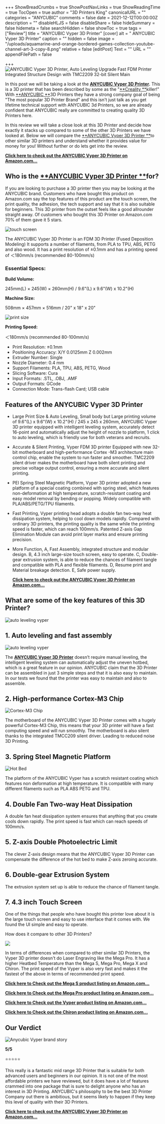 +++
ShowBreadCrumbs = true
ShowPostNavLinks = true
ShowReadingTime = true
TocOpen = true
author = "3D Printers King"
canonicalURL = ""
categories = "ANYCUBIC"
comments = false
date = 2021-12-12T00:00:00Z
description = ""
disableHLJS = false
disableShare = false
hideSummary = false
hidemeta = false
searchHidden = false
showToc = true
tags = ["Review"]
title = "ANYCUBIC Vyper 3D Printer"
[cover]
alt = " ANYCUBIC Vyper 3D Printer"
caption = ""
hidden = false
image = "/uploads/aquamarine-and-orange-bordered-games-collection-youtube-channel-art-3-copy-8.png"
relative = false
[editPost]
Text = ""
URL = ""
appendFilePath = false

+++
![ANYCUBIC Vyper 3D Printer, Auto Leveling Upgrade Fast FDM Printer Integrated Structure Design with TMC2209 32-bit Silent Main](https://images-na.ssl-images-amazon.com/images/I/71ZBIcRm4cL._AC_UL604_SR604,400_.jpg "ANYCUBIC Vyper 3D Printer, Auto Leveling Upgrade Fast FDM Printer Integrated Structure Design with TMC2209 32-bit Silent Main")

In this post we will be taking a look at the [**ANYCUBIC Vyper 3D Printer**](#)**.**  This is a 3D printer that has been described by some as the "[**Creality **](/category/creality)killer!" With [**ANYCUBIC **](/category/anycubic)3D Printers they have a strong company goal of being "The most popular 3D Printer Brand" and this isn't just talk as you get lifetime technical support with ANYCUBIC 3d Printers, so we are already confident that ANYCUBIC really are committed to creating quality 3D Printers here.

In this review we will take a close look at this 3D Printer and decide how exactly it stacks up compared to some of the other 3D Printers we have looked at.  Below we will compare the [**ANYCUBIC Vyper 3D Printer **](#)to other similar 3D printers and understand whether it provides value for money for you!  Without further or do lets get into the review.

[**Click here to check out the ANYCUBIC Vyper 3D Printer on Amazon.com...**](#)

## Who is the [**ANYCUBIC Vyper 3D Printer **](#)for?

If you are looking to purchase a 3D printer then you may be looking at the ANYCUBIC brand.  Customers who have bought this product on Amazon.com say the top features of this product are the touch screen, the print quality, the adhesion, the tech support and say that it is also suitable for beginners.  This 3D printer from the outset feels like a good allrounder straight away.  Of customers who bought this 3D Printer on Amazon.com 70% of them gave it 5 stars.

![touch screen](https://m.media-amazon.com/images/S/aplus-media-library-service-media/66ec8f09-b3f1-4ce8-aa4e-b03beec9eff2.__CR0,0,300,300_PT0_SX300_V1___.jpg "touch screen")

The ANYCUBIC Vyper 3D Printer is an FDM 3D Printer (Fused Deposition Modeling) It supports a number of filaments, from PLA to TPU, ABS, PETG and also wood.  It has a print resolution of ±0.1mm and has a printing speed of ＜180mm/s (recommended 80-100mm/s)

### **Essential Specs:**

**Build Volume:**

245mm(L) × 245(W) × 260mm(H) / 9.6"(L) x 9.6"(W) x 10.2"(H)

**Machine Size:**

508mm × 457mm × 516mm / 20" x 18" x 20"

![print size](https://m.media-amazon.com/images/S/aplus-media-library-service-media/f0233a86-f8e0-4ab9-a064-0d0b70f1e508.__CR0,0,300,300_PT0_SX300_V1___.jpg "print size")

**Printing Speed:**

＜180mm/s (recommended 80-100mm/s)

* Print Resolution: ±0.1mm
* Positioning Accuracy: X/Y 0.0125mm Z 0.002mm
* Extruder Number: Single
* Nozzle Diameter: 0.4 mm
* Support Filaments: PLA, TPU, ABS, PETG, Wood
* Slicing Software: Cura
* Input Formats: .STL, .OBJ, .AMF
* Output Formats: GCode
* Connection Mode: Trans-flash Card; USB cable

## **Features of the ANYCUBIC Vyper 3D Printer**

* Large Print Size & Auto Leveling, Small body but Large printing volume of 9.6"(L) x 9.6"(W) x 10.2"(H) / 245 x 245 x 260mm, ANYCUBIC Vyper 3D printer equipped with intelligent leveling system, accurately detect 16-point and automatically adjust the height of nozzle to platform, 1 click to auto leveling, which is friendly use for both veterans and recruits.
* Accurate & Silent Printing, Vyper FDM 3D printer Equipped with new 32-bit motherboard and high-performance Cortex -M3 architecture main control chip, enable the system to run faster and smoother. TMC2209 silent driver makes the motherboard have both silent printing and precise voltage output control, ensuring a more accurate and silent printing.
* PEI Spring Steel Magnetic Platform, Vyper 3D printer adopted a new platform of a special coating combined with spring steel, which features non-deformation at high temperature, scratch-resistant coating and easy model removal by bending or popping. Widely compatible with PLA/ABS/PETG/TPU filaments.
* Fast Printing, Vyper printing head adopts a double fan two-way heat dissipation system, helping to cool down models rapidly. Compared with ordinary 3D printers, the printing quality is the same while the printing speed is faster, which can reach 100mm/s. Patented Z-axis Gap Elimination Module can avoid print layer marks and ensure printing precision.
* More Function, A, Fast Assembly, integrated structure and modular design. B, 4.3 inch large-size touch screen, easy to operate. C, Double-gear extrusion system, is able to reduce the chances of filament tangle and compatible with PLA and flexible filaments. D, Resume print and Material breakage detection. E, Safe power supply.

  [**Click here to check out the ANYCUBIC Vyper 3D Printer on Amazon.com...**](#)

## What are some of the key features of this 3D Printer?

![auto leveling vyper](https://m.media-amazon.com/images/S/aplus-media-library-service-media/280933c6-97bf-4c7a-9cbb-56e41a1ab142.__CR0,0,970,600_PT0_SX970_V1___.jpg "auto leveling vyper")

## 1. Auto leveling and fast assembly

![auto leveling vyper](https://m.media-amazon.com/images/S/aplus-media-library-service-media/f9e6c625-f6d0-4427-b3d2-0968968dd963.__CR0,0,970,600_PT0_SX970_V1___.jpg "auto leveling vyper")

The [**ANYCUBIC Vyper 3D Printer**](#) doesn’t require manual leveling, the intelligent leveling system can automatically adjust the uneven hotbed, which is a great feature in our opinion.  ANYCUBIC claim that the 3D Printer can be assembled in just 3 simple steps and that it is also easy to maintain. In our tests we found that the printer was easy to maintain and also to assemble.

## 2. High-performance Cortex-M3 Chip

![Cortex-M3 Chip](https://m.media-amazon.com/images/S/aplus-media-library-service-media/c2904732-34c9-4458-80d1-30bbaeee82be.__CR0,0,300,300_PT0_SX300_V1___.jpg "Cortex-M3 Chip")

The motherboard of the ANYCUBIC Vyper 3D Printer comes with a hugely powerful Cortex-M3 Chip, this means that your 3D printer will have a fast computing speed and will run smoothly.  The motherboard is also silent thanks to the integrated TMCC209 silent driver.  Leading to reduced noise 3D Printing.

## 3. Spring Steel Magnetic Platform

![Hot Bed](https://m.media-amazon.com/images/S/aplus-media-library-service-media/52b5182c-8bc8-409e-91b2-2e93511a7531.__CR0,0,300,300_PT0_SX300_V1___.jpg "Hot Bed")

The platform of the ANYCUBIC Vyper has a scratch resistant coating which features non deformation at high temperature. It is compatible with many different filaments such as PLA ABS PETG and TPU.

## 4. Double Fan Two-way Heat Dissipation

A double fan heat dissipation system ensures that anything that you create cools down rapidly.  The print speed is fast which can reach speeds of 100mm/s.

## 5. Z-axis Double Photoelectric Limit

The clever Z-axis design means that the ANYCUBIC Vyper 3D Printer can compensate the difference of the hot bed to make Z-axis zeroing accurate.

## 6. Double-gear Extrusion System

The extrusion system set up is able to reduce the chance of filament tangle.

## 7. 4.3 inch Touch Screen

One of the things that people who have bought this printer love about it is the large touch screen and easy to use interface that it comes with.  We found the UI simple and easy to operate.

How does it compare to other 3D Printers?

![](/uploads/comparison.png)

In terms of differences when compared to other similar 3D Printers, the Vyper 3D printer doesn't do Laser Engraving like the Mega Pro.  It has a higher Heatbed Temperature than the Mega S, Mega Pro, Mega X and Chiron.  The print speed of the Vyper is also very fast and makes it the fastest of the above in terms of recommended print speed.

[**Click here to Check out the Mega S product listing on Amazon.com...**](#)

[**Click here to Check out the Mega Pro product listing on Amazon.com...**](#)

[**Click here to Check out the Vyper product listing on Amazon.com...**](#)

[**Click here to Check out the Chiron product listing on Amazon.com...**](#)

## Our Verdict

![Anycubic Vyper brand story](https://m.media-amazon.com/images/S/aplus-media-library-service-media/5ed5ecb3-dfd5-4d6c-b851-db3c16cf80ef.__CR0,0,315,315_PT0_SX315_V1___.jpg)

**5/5**

⭐⭐⭐⭐⭐

This really is a fantastic mid range 3D Printer that is suitable for both advanced users and beginners in our opinion.  It is not one of the most affordable printers we have reviewed, but it does have a lot of features crammed into one package that is sure to delight anyone who has an interest in 3D Printing.  ANYCUBIC's philosophy to be the best 3D Printer Company out there is ambitious, but it seems likely to happen if they keep this level of quality with their 3D Printers.

[**Click here to check out the ANYCUBIC Vyper 3D Printer on Amazon.com...**](#)